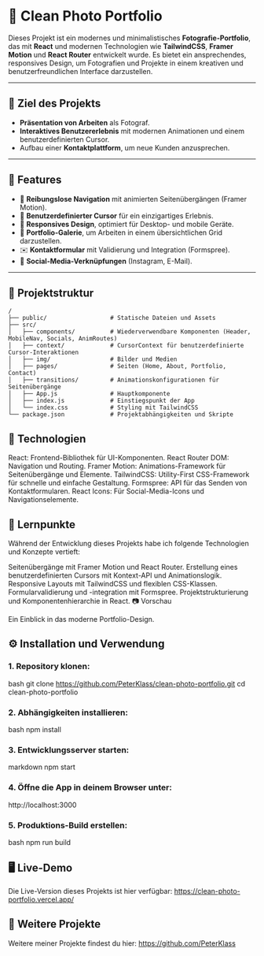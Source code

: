 # 📸 Clean Photo Portfolio

Dieses Projekt ist ein modernes und minimalistisches **Fotografie-Portfolio**, das mit **React** und modernen Technologien wie **TailwindCSS**, **Framer Motion** und **React Router** entwickelt wurde. Es bietet ein ansprechendes, responsives Design, um Fotografien und Projekte in einem kreativen und benutzerfreundlichen Interface darzustellen.

---

## 🎯 Ziel des Projekts
- **Präsentation von Arbeiten** als Fotograf.
- **Interaktives Benutzererlebnis** mit modernen Animationen und einem benutzerdefinierten Cursor.
- Aufbau einer **Kontaktplattform**, um neue Kunden anzusprechen.

---

## 🌟 Features
- 🚀 **Reibungslose Navigation** mit animierten Seitenübergängen (Framer Motion).
- 🎨 **Benutzerdefinierter Cursor** für ein einzigartiges Erlebnis.
- 📱 **Responsives Design**, optimiert für Desktop- und mobile Geräte.
- 📂 **Portfolio-Galerie**, um Arbeiten in einem übersichtlichen Grid darzustellen.
- ✉️ **Kontaktformular** mit Validierung und Integration (Formspree).
- 🔗 **Social-Media-Verknüpfungen** (Instagram, E-Mail).

---

## 📂 Projektstruktur
```
/
├── public/                  # Statische Dateien und Assets
├── src/
│   ├── components/          # Wiederverwendbare Komponenten (Header, MobileNav, Socials, AnimRoutes)
│   ├── context/             # CursorContext für benutzerdefinierte Cursor-Interaktionen
│   ├── img/                 # Bilder und Medien
│   ├── pages/               # Seiten (Home, About, Portfolio, Contact)
│   ├── transitions/         # Animationskonfigurationen für Seitenübergänge
│   ├── App.js               # Hauptkomponente
│   ├── index.js             # Einstiegspunkt der App
│   └── index.css            # Styling mit TailwindCSS
└── package.json             # Projektabhängigkeiten und Skripte
```

## 🚀 Technologien
React: Frontend-Bibliothek für UI-Komponenten.
React Router DOM: Navigation und Routing.
Framer Motion: Animations-Framework für Seitenübergänge und Elemente.
TailwindCSS: Utility-First CSS-Framework für schnelle und einfache Gestaltung.
Formspree: API für das Senden von Kontaktformularen.
React Icons: Für Social-Media-Icons und Navigationselemente.

## 📝 Lernpunkte
Während der Entwicklung dieses Projekts habe ich folgende Technologien und Konzepte vertieft:

Seitenübergänge mit Framer Motion und React Router.
Erstellung eines benutzerdefinierten Cursors mit Kontext-API und Animationslogik.
Responsive Layouts mit TailwindCSS und flexiblen CSS-Klassen.
Formularvalidierung und -integration mit Formspree.
Projektstrukturierung und Komponentenhierarchie in React.
📷 Vorschau

Ein Einblick in das moderne Portfolio-Design.

## ⚙️ Installation und Verwendung
### 1. Repository klonen:
bash
git clone https://github.com/PeterKlass/clean-photo-portfolio.git
cd clean-photo-portfolio

### 2. Abhängigkeiten installieren:
bash
npm install

### 3. Entwicklungsserver starten:
markdown
npm start

### 4. Öffne die App in deinem Browser unter:
http://localhost:3000

### 5. Produktions-Build erstellen:
bash
npm run build

## 🖥️ Live-Demo
Die Live-Version dieses Projekts ist hier verfügbar: https://clean-photo-portfolio.vercel.app/

## 🔗 Weitere Projekte
Weitere meiner Projekte findest du hier: https://github.com/PeterKlass
